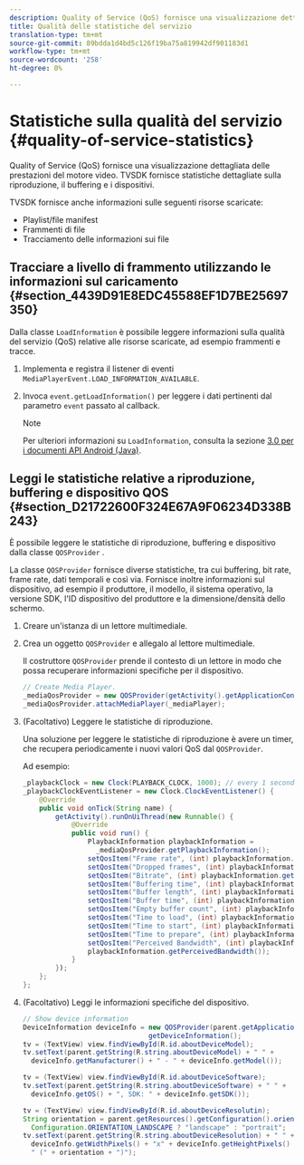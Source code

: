 ```yaml
---
description: Quality of Service (QoS) fornisce una visualizzazione dettagliata delle prestazioni del motore video. TVSDK fornisce statistiche dettagliate sulla riproduzione, il buffering e i dispositivi.
title: Qualità delle statistiche del servizio
translation-type: tm+mt
source-git-commit: 89bdda1d4bd5c126f19ba75a819942df901183d1
workflow-type: tm+mt
source-wordcount: '258'
ht-degree: 0%

---
```



# Statistiche sulla qualità del servizio {#quality-of-service-statistics}

Quality of Service (QoS) fornisce una visualizzazione dettagliata delle prestazioni del motore video. TVSDK fornisce statistiche dettagliate sulla riproduzione, il buffering e i dispositivi.

TVSDK fornisce anche informazioni sulle seguenti risorse scaricate:

* Playlist/file manifest
* Frammenti di file
* Tracciamento delle informazioni sui file

## Tracciare a livello di frammento utilizzando le informazioni sul caricamento {#section_4439D91E8EDC45588EF1D7BE25697350}

Dalla classe `LoadInformation` è possibile leggere informazioni sulla qualità del servizio (QoS) relative alle risorse scaricate, ad esempio frammenti e tracce.

1. Implementa e registra il listener di eventi `MediaPlayerEvent.LOAD_INFORMATION_AVAILABLE`.
1. Invoca `event.getLoadInformation()` per leggere i dati pertinenti dal parametro `event` passato al callback.

   >[!NOTE]
   >
   >Per ulteriori informazioni su `LoadInformation`, consulta la sezione [3.0 per i documenti API Android (Java)](https://help.adobe.com/en_US/primetime/api/psdk/javadoc3.0/index.html).

## Leggi le statistiche relative a riproduzione, buffering e dispositivo QOS {#section_D21722600F324E67A9F06234D338B243}

È possibile leggere le statistiche di riproduzione, buffering e dispositivo dalla classe `QOSProvider` .

La classe `QOSProvider` fornisce diverse statistiche, tra cui buffering, bit rate, frame rate, dati temporali e così via. Fornisce inoltre informazioni sul dispositivo, ad esempio il produttore, il modello, il sistema operativo, la versione SDK, l&#39;ID dispositivo del produttore e la dimensione/densità dello schermo.

1. Creare un&#39;istanza di un lettore multimediale.
1. Crea un oggetto `QOSProvider` e allegalo al lettore multimediale.

   Il costruttore `QOSProvider` prende il contesto di un lettore in modo che possa recuperare informazioni specifiche per il dispositivo.

   ```java
   // Create Media Player. 
   _mediaQosProvider = new QOSProvider(getActivity().getApplicationContext()); 
   _mediaQosProvider.attachMediaPlayer(_mediaPlayer);
   ```

1. (Facoltativo) Leggere le statistiche di riproduzione.

   Una soluzione per leggere le statistiche di riproduzione è avere un timer, che recupera periodicamente i nuovi valori QoS dal `QOSProvider`.

   Ad esempio:

   ```java
   _playbackClock = new Clock(PLAYBACK_CLOCK, 1000); // every 1 second 
   _playbackClockEventListener = new Clock.ClockEventListener() { 
       @Override 
       public void onTick(String name) { 
           getActivity().runOnUiThread(new Runnable() { 
               @Override 
               public void run() { 
                   PlaybackInformation playbackInformation =  
                     _mediaQosProvider.getPlaybackInformation();  
                   setQosItem("Frame rate", (int) playbackInformation.getFrameRate());  
                   setQosItem("Dropped frames", (int) playbackInformation.getDroppedFrameCount()); 
                   setQosItem("Bitrate", (int) playbackInformation.getBitrate()); 
                   setQosItem("Buffering time", (int) playbackInformation.getBufferingTime());  
                   setQosItem("Buffer length", (int) playbackInformation.getBufferLength());  
                   setQosItem("Buffer time", (int) playbackInformation.getBufferTime());  
                   setQosItem("Empty buffer count", (int) playbackInformation.getEmptyBufferCount());  
                   setQosItem("Time to load", (int) playbackInformation.getTimeToLoad());  
                   setQosItem("Time to start", (int) playbackInformation.getTimeToStart()); 
                   setQosItem("Time to prepare", (int) playbackInformation.getTimeToPrepare()); 
                   setQosItem("Perceived Bandwidth", (int) playbackInformation.getPerceivedBandwidth());   
                   playbackInformation.getPerceivedBandwidth()); 
               } 
           }); 
       }; 
   }; 
   ```

1. (Facoltativo) Leggi le informazioni specifiche del dispositivo.

   ```java
   // Show device information 
   DeviceInformation deviceInfo = new QOSProvider(parent.getApplicationContext()). 
                                  getDeviceInformation(); 
   tv = (TextView) view.findViewById(R.id.aboutDeviceModel); 
   tv.setText(parent.getString(R.string.aboutDeviceModel) + " " +  
     deviceInfo.getManufacturer() + " - " + deviceInfo.getModel()); 
   
   tv = (TextView) view.findViewById(R.id.aboutDeviceSoftware); 
   tv.setText(parent.getString(R.string.aboutDeviceSoftware) + " " +  
     deviceInfo.getOS() + ", SDK: " + deviceInfo.getSDK()); 
   
   tv = (TextView) view.findViewById(R.id.aboutDeviceResolutin); 
   String orientation = parent.getResources().getConfiguration().orientation ==  
     Configuration.ORIENTATION_LANDSCAPE ? "landscape" : "portrait"; 
   tv.setText(parent.getString(R.string.aboutDeviceResolution) + " " +  
     deviceInfo.getWidthPixels() + "x" + deviceInfo.getHeightPixels() +  
     " (" + orientation + ")"); 
   ```
